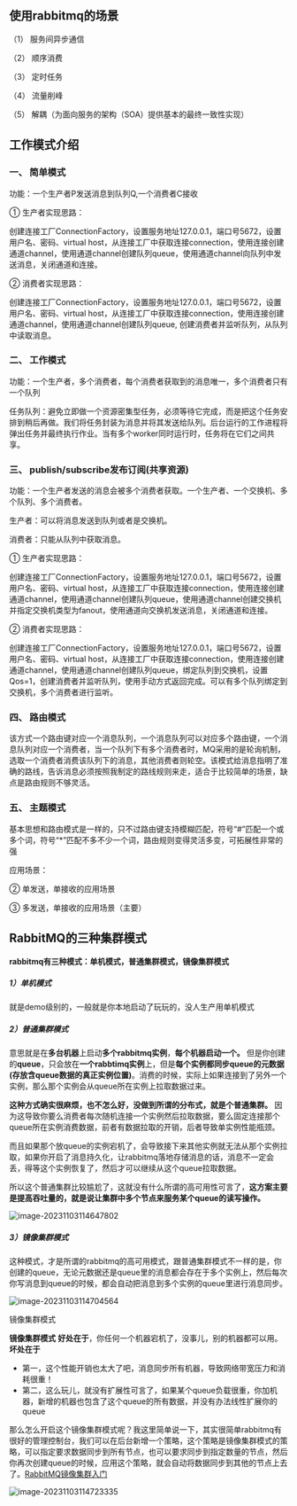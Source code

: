 ## 使用rabbitmq的场景

（1） 服务间异步通信

（2） 顺序消费

（3） 定时任务

（4） 流量削峰

（5） 解耦（为面向服务的架构（SOA）提供基本的最终一致性实现）



## 工作模式介绍

### 一、 简单模式

功能：一个生产者P发送消息到队列Q,一个消费者C接收

①  生产者实现思路：

创建连接工厂ConnectionFactory，设置服务地址127.0.0.1，端口号5672，设置用户名、密码、virtual host，从连接工厂中获取连接connection，使用连接创建通道channel，使用通道channel创建队列queue，使用通道channel向队列中发送消息，关闭通道和连接。

②  消费者实现思路：

创建连接工厂ConnectionFactory，设置服务地址127.0.0.1，端口号5672，设置用户名、密码、virtual host，从连接工厂中获取连接connection，使用连接创建通道channel，使用通道channel创建队列queue, 创建消费者并监听队列，从队列中读取消息。

### 二、 工作模式

功能：一个生产者，多个消费者，每个消费者获取到的消息唯一，多个消费者只有一个队列

任务队列：避免立即做一个资源密集型任务，必须等待它完成，而是把这个任务安排到稍后再做。我们将任务封装为消息并将其发送给队列。后台运行的工作进程将弹出任务并最终执行作业。当有多个worker同时运行时，任务将在它们之间共享。

### 三、 publish/subscribe发布订阅(共享资源)

功能：一个生产者发送的消息会被多个消费者获取。一个生产者、一个交换机、多个队列、多个消费者。

生产者：可以将消息发送到队列或者是交换机。

消费者：只能从队列中获取消息。

①  生产者实现思路：

创建连接工厂ConnectionFactory，设置服务地址127.0.0.1，端口号5672，设置用户名、密码、virtual host，从连接工厂中获取连接connection，使用连接创建通道channel，使用通道channel创建队列queue，使用通道channel创建交换机并指定交换机类型为fanout，使用通道向交换机发送消息，关闭通道和连接。

②  消费者实现思路：

创建连接工厂ConnectionFactory，设置服务地址127.0.0.1，端口号5672，设置用户名、密码、virtual host，从连接工厂中获取连接connection，使用连接创建通道channel，使用通道channel创建队列queue，绑定队列到交换机，设置Qos=1，创建消费者并监听队列，使用手动方式返回完成。可以有多个队列绑定到交换机，多个消费者进行监听。

### 四、 路由模式

该方式一个路由键对应一个消息队列，一个消息队列可以对应多个路由键，一个消息队列对应一个消费者，当一个队列下有多个消费者时，MQ采用的是轮询机制，选取一个消费者消费该队列下的消息，其他消费者则轮空。该模式给消息指明了准确的路线，告诉消息必须按照我制定的路线规则来走，适合于比较简单的场景，缺点是路由规则不够灵活。

### 五、 主题模式

基本思想和路由模式是一样的，只不过路由键支持模糊匹配，符号“#”匹配一个或多个词，符号“*”匹配不多不少一个词，路由规则变得灵活多变，可拓展性非常的强

应用场景：

②  单发送，单接收的应用场景

③  多发送，单接收的应用场景（主要）





## RabbitMQ的三种集群模式



**rabbitmq有三种模式：单机模式，普通集群模式，镜像集群模式**

##### 1）单机模式

就是demo级别的，一般就是你本地启动了玩玩的，没人生产用单机模式

##### 2）普通集群模式

意思就是在**多台机器**上启动**多个rabbitmq实例**，**每个机器启动一个。** 但是你创建的**queue**，只会放在**一个rabbtimq实例**上，但是**每个实例都同步queue的元数据(存放含queue数据的真正实例位置)**。消费的时候，实际上如果连接到了另外一个实例，那么那个实例会从queue所在实例上拉取数据过来。

**这种方式确实很麻烦，也不怎么好，没做到所谓的分布式，就是个普通集群。** 因为这导致你要么消费者每次随机连接一个实例然后拉取数据，要么固定连接那个queue所在实例消费数据，前者有数据拉取的开销，后者导致单实例性能瓶颈。

而且如果那个放queue的实例宕机了，会导致接下来其他实例就无法从那个实例拉取，如果你开启了消息持久化，让rabbitmq落地存储消息的话，消息不一定会丢，得等这个实例恢复了，然后才可以继续从这个queue拉取数据。

所以这个普通集群比较尴尬了，这就没有什么所谓的高可用性可言了，**这方案主要是提高吞吐量的，就是说让集群中多个节点来服务某个queue的读写操作。**





![image-20231103114647802](http://images.zlqit.com/bookshell/operator/image-20231103114647802.png)





##### 3）镜像集群模式

 这种模式，才是所谓的rabbitmq的高可用模式，跟普通集群模式不一样的是，你创建的queue，无论元数据还是queue里的消息都会存在于多个实例上，然后每次你写消息到queue的时候，都会自动把消息到多个实例的queue里进行消息同步。





![image-20231103114704564](http://images.zlqit.com/bookshell/operator/image-20231103114704564.png)







镜像集群模式

**镜像集群模式** **好处在于**，你任何一个机器宕机了，没事儿，别的机器都可以用。 **坏处在于**

- 第一，这个性能开销也太大了吧，消息同步所有机器，导致网络带宽压力和消耗很重！
- 第二，这么玩儿，就没有扩展性可言了，如果某个queue负载很重，你加机器，新增的机器也包含了这个queue的所有数据，并没有办法线性扩展你的queue

那么怎么开启这个镜像集群模式呢？我这里简单说一下，其实很简单rabbitmq有很好的管理控制台，我们可以在后台新增一个策略，这个策略是镜像集群模式的策略，可以指定要求数据同步到所有节点，也可以要求同步到指定数量的节点，然后你再次创建queue的时候，应用这个策略，就会自动将数据同步到其他的节点上去了。[RabbitMQ镜像集群入门](https://cloud.tencent.com/developer/tools/blog-entry?target=https%3A%2F%2Flinks.jianshu.com%2Fgo%3Fto%3Dhttps%3A%2F%2Fwww.cnblogs.com%2FLiangSW%2Fp%2F6242280.html)







![image-20231103114723335](http://images.zlqit.com/bookshell/operator/image-20231103114723335.png)







